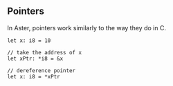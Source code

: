 ## Pointers

In Aster, pointers work similarly to the way they do in C.

```
let x: i8 = 10

// take the address of x
let xPtr: *i8 = &x

// dereference pointer
let x: i8 = *xPtr
```